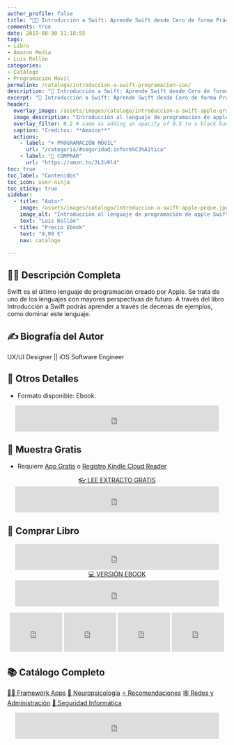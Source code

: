 ```yaml
---
author_profile: false
title: "👩‍💻 Introducción a Swift: Aprende Swift desde Cero de forma Práctica"
comments: true
date: 2019-08-30 11:18:55
tags:
- Libro
- Amazon Media
- Luis Rollón
categories:
- Catálogo
- Programación Móvil
permalink: /catalogo/introduccion-a-swift-programacion-ios/
description: "🍏 Introducción a Swift: Aprende Swift desde Cero de forma Práctica"
excerpt: "🍏 Introducción a Swift: Aprende Swift desde Cero de forma Práctica"
header:
  overlay_image: /assets/images/catalogo/introduccion-a-swift-apple-grande.jpg
  image_description: "Introducción al lenguaje de programación de apple Swift desde cero | Visto en ciberninjas"
  overlay_filter: 0.2 # same as adding an opacity of 0.5 to a black background
  caption: "Créditos: **Amazon**"
  actions:
    - label: "+ PROGRAMACIÓN MÓVIL"
      url: "/categoria/#seguridad-inform%C3%A1tica"
    - label: "🛒 COMPRAR"
      url: "https://amzn.to/2L2v9l4"
toc: true
toc_label: "Contenidos"
toc_icon: user-ninja
toc_sticky: true
sidebar:
  - title: "Autor"
    image: /assets/images/catalogo/introduccion-a-swift-apple-peque.jpg
    image_alt: "Introducción al lenguaje de programación de apple Swift desde cero | Visto en ciberninjas"
    text: "Luis Rollón"
  - title: "Precio Ebook"
    text: "9,99 €"
    nav: catalogo
    
---
```



## 🙋‍♀️ Descripción Completa

Swift es el último lenguaje de programación creado por Apple. Se trata de uno de los lenguajes con mayores perspectivas de futuro. A través del libro Introducción a Swift podrás aprender a través de decenas de ejemplos, como dominar este lenguaje.

## ✍ Biografía del Autor

UX/UI Designer || iOS Software Engineer 

## 📝 Otros Detalles

- Formato disponible: Ebook.

<center><iframe src="https://rcm-eu.amazon-adsystem.com/e/cm?o=30&p=48&l=ur1&category=premium&banner=1E7ZEBFW3E0G3W1WXZ82&f=ifr&linkID=36c6741f8667c2eb2286cb8ca0062ecb&t=ciberninjas07-21&tracking_id=ciberninjas07-21" width="468" height="60" scrolling="no" border="0" marginwidth="0" style="border:none;" frameborder="0"></iframe></center>

## 🎁 Muestra Gratis

- Requiere <a href="https://amzn.to/33BY1rO" target="_blank" title="Aplicaciones gratis para cualquier tipo de dispositivo que permiten leer los documentos de Kindle">App Gratis</a> o <a href="https://read.amazon.com">Registro Kindle Cloud Reader</a>

<center><a href="https://leer.amazon.es/?asin=B072213RK1" target="_blank" class="btn btn--danger btn--large" title="Leer muestra totalmente gratis del libro: Introducción a Swift, programación con Apple">👓 LEE EXTRACTO GRATIS</a></center>

<center><iframe src="https://rcm-eu.amazon-adsystem.com/e/cm?o=30&p=13&l=ur1&category=kindle_unlimited&banner=0PYAB72K9B5NAJAM0H82&f=ifr&linkID=caea859e44b57ca1e1ab932433cdda90&t=ciberninjas07-21&tracking_id=ciberninjas07-21" width="468" height="60" scrolling="no" border="0" marginwidth="0" style="border:none;" frameborder="0"></iframe></center>

## 💖 Comprar Libro

<center><iframe src="https://rcm-eu.amazon-adsystem.com/e/cm?o=30&p=13&l=ur1&category=gift_certificates&banner=0YM2726C1ESR66Q7QG02&f=ifr&linkID=b74ea8b6b0434619f53785a367d3de3d&t=ciberninjas07-21&tracking_id=ciberninjas07-21" width="468" height="60" scrolling="no" border="0" marginwidth="0" style="border:none;" frameborder="0"></iframe></center>

<center><a href="https://amzn.to/2L2v9l4" class="btn btn--warning btn--large" title="Comprar El Libro 🍏 Introducción a Swift: Aprende Swift desde Cero de forma Práctica">💻 VERSIÓN EBOOK</a></center>

<center><iframe src="https://rcm-eu.amazon-adsystem.com/e/cm?o=30&p=13&l=ur1&category=kindlestore&banner=0P95N768FCV2P0732CG2&f=ifr&linkID=75656190f347ab8c55ea09e0b6f57418&t=ciberninjas07-21&tracking_id=ciberninjas07-21" width="468" height="60" scrolling="no" border="0" marginwidth="0" style="border:none;" frameborder="0"></iframe></center>

<p><center><iframe src="https://rcm-eu.amazon-adsystem.com/e/cm?o=30&p=20&l=ur1&category=kindle&banner=0K8KMRM0NM2Y5A191Z02&f=ifr&linkID=211f5ada1acf9b558138a9115015fccc&t=ciberninjas07-21&tracking_id=ciberninjas07-21" width="120" height="90" scrolling="no" border="0" marginwidth="0" style="border:none;" frameborder="0"></iframe> <iframe src="https://rcm-eu.amazon-adsystem.com/e/cm?o=30&p=20&l=ur1&category=kindle&banner=1MY6V4BGBKF24MPVQ382&f=ifr&linkID=bc72cdf8c85667d9cf8d99ac40b234cf&t=ciberninjas07-21&tracking_id=ciberninjas07-21" width="120" height="90" scrolling="no" border="0" marginwidth="0" style="border:none;" frameborder="0"></iframe> <iframe src="https://rcm-eu.amazon-adsystem.com/e/cm?o=30&p=20&l=ur1&category=fire_tablets&banner=09F0X29YE5A28P2Z02G2&f=ifr&linkID=99987810c2d699e6b1a4becf63ee659b&t=ciberninjas07-21&tracking_id=ciberninjas07-21" width="120" height="90" scrolling="no" border="0" marginwidth="0" style="border:none;" frameborder="0"></iframe> <iframe src="https://rcm-eu.amazon-adsystem.com/e/cm?o=30&p=20&l=ur1&category=kindle_oasis&banner=0NJNYNMJ9TB937AZFHG2&f=ifr&linkID=a42c1c2fd452f496c7105f18b28d8c61&t=ciberninjas07-21&tracking_id=ciberninjas07-21" width="120" height="90" scrolling="no" border="0" marginwidth="0" style="border:none;" frameborder="0"></iframe></center></p>

## 📚 Catálogo Completo
<a href="/categoria/#framework-apps" title="Libros de Frameworks de Creación de Aplicaciones Multiplataforma" class="btn btn--success btn--large">👨‍💻 Framework Apps</a> <a href="/categoria/#neuropsicología" title="Libros relacionados con la neurociencia y la psicología" class="btn btn--success btn--large">🧠 Neuropsicología</a>  <a href="/categoria/#recomendaciones" title="Libros recomendados por diferentes personajes famosos de influencia" class="btn btn--success btn--large">⭐ Recomendaciones</a> <a href="/categoria/#redes-y-administraci%C3%B3n" title="Libros de Redes y Administración" class="btn btn--success btn--large">🕸 Redes y Administración</a> <a href="/categoria/#seguridad-inform%C3%A1tica" title="Libros de Categoría Seguridad Informática" class="btn btn--success btn--large">🔐 Seguridad Informática</a>

<center><iframe src="https://rcm-eu.amazon-adsystem.com/e/cm?o=30&p=13&l=ur1&category=libros&banner=16R3XS8RQ89N3YJR4B02&f=ifr&linkID=56cd664728c9a7de32cbacd0aafc13ca&t=ciberninjas07-21&tracking_id=ciberninjas07-21" width="468" height="60" scrolling="no" border="0" marginwidth="0" style="border:none;" frameborder="0"></iframe></center>